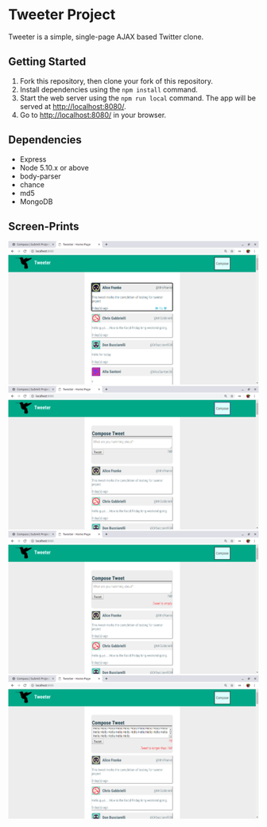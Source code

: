 # Tweeter Project

Tweeter is a simple, single-page AJAX based Twitter clone.

## Getting Started

1. Fork this repository, then clone your fork of this repository.
2. Install dependencies using the `npm install` command.
3. Start the web server using the `npm run local` command. The app will be served at <http://localhost:8080/>.
4. Go to <http://localhost:8080/> in your browser.

## Dependencies

- Express
- Node 5.10.x or above
- body-parser
- chance
- md5
- MongoDB

## Screen-Prints

![Screen print for the homepage](https://github.com/samsarangi12/tweeter/blob/master/docs/homepage.png)
![Screen print for compose tweet](https://github.com/samsarangi12/tweeter/blob/master/docs/compose-tweet.png)
![Screen print for error message for empty tweet](https://github.com/samsarangi12/tweeter/blob/master/docs/error-message-for-empty-tweet.png)
![Screen print for error message for tweet longer than 140 characters](https://github.com/samsarangi12/tweeter/blob/master/docs/error-too-long-tweet.png)

